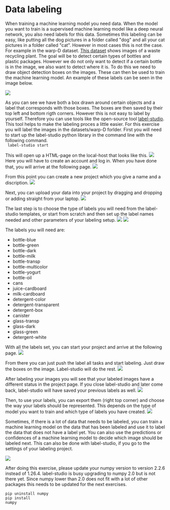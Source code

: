 # Data labeling

When training a machine learning model you need data. When the model you want to train is a supervised machine learning model like a deep neural network, you also need labels for this data. Sometimes this labeling can be easy, like putting all the dog pictures in a folder called "dog" and all your cat pictures in a folder called "cat". However in most cases this is not the case. For example in the warp-D dataset. [This dataset](https://www.kaggle.com/datasets/parohod/warp-waste-recycling-plant-dataset) shows images of a waste recycling plant. The goal will be to detect certain types of bottles and plastic packages. However we do not only want to detect if a certain bottle is in the image, we also want to detect where it is. To do this we need to draw object detection boxes on the images. These can then be used to train the machine learning model. An example of these labels can be seen in the image below.

<img src="images/object_detection_example.webp" />

As you can see we have both a box drawn around certain objects and a label that corresponds with those boxes. The boxes are then saved by their top left and bottom rigth corners. However this is not easy to label by yourself. Therefore you can use tools like the open-source tool [label-studio](https://labelstud.io/). This tool helps to make the labeling proces a little easier. For this exercise you will label the images in the datasets/warp-D forlder. First you will need to start up the label-studio python library in the command line with the following command. 
</br>
<code>
label-studio start
</code>
</br>

This will open up a HTML-page on the local-host that looks like this.
<img src="images/label-studio_login.png" />
Here you will have to create an account and log in. When you have done that, you will arrive at the following page.
<img src="images/label-studio_welcome.png" />

From this point you can create a new project which you give a name and a discription.
<img src="images/label-studio_project_creation.png" />

Next, you can upload your data into your project by dragging and dropping or adding straight from your laptop.
<img src="images/label-studio_upload-data.png" />

The last step is to choose the type of labels you will need from the label-studio templates, or start from scratch and then set up the label names needed and other parameters of your labeling setup.
<img src="images/label-studio_setup-labeling.png" />
<img src="images/label-studio_setup-labeling_2.png" />

The labels you will need are:
* bottle-blue
* bottle-green
* bottle-dark
* bottle-milk
* bottle-transp
* bottle-multicolor
* bottle-yogurt
* bottle-oil
* cans
* juice-cardboard
* milk-cardboard
* detergent-color
* detergent-transparent
* detergent-box
* canister
* glass-transp
* glass-dark
* glass-green
* detergent-white

With all the labels set, you can start your project and arrive at the following page.
<img src="images/label-studio_labeling_start.png" />

From there you can just push the label all tasks and start labeling. Just draw the boxes on the image. Label-studio will do the rest.
<img src="images/label-studio_labeling_1.png" />

After labeling your images you will see that your labeled images have a different status in the project page. If you close label-studio and later come back, label-studio will have saved your previous labels as well.
<img src="images/label-studio_labeling_2.png" />

Then, to use your labels, you can export them (right top corner) and choose the way your labels should be represented. This depends on the type of model you want to train and which type of labels you have created.
<img src="images/label-studio_labeling_3.png" />

Sometimes, if there is a lot of data that needs to be labeled, you can train a machine learning model on the data that has been labeled and use it to label the data that does not have a label yet. You can also use the predictions or confidences of a machine learning model to decide which image should be labeled next. This can also be done with label-studio, if you go to the settings of your labeling project.

<img src="images/label-studio_labeling_extra.png" />

After doing this exercise, please update your numpy version to version 2.2.6 instead of 1.26.4. label-studio is busy upgrading to numpy 2.0 but is not there yet. Since numpy lower than 2.0 does not fit with a lot of other packages this needs to be updated for the next exercises. 

<code>pip uninstall numpy</code></br>
<code>pip install numpy</code>